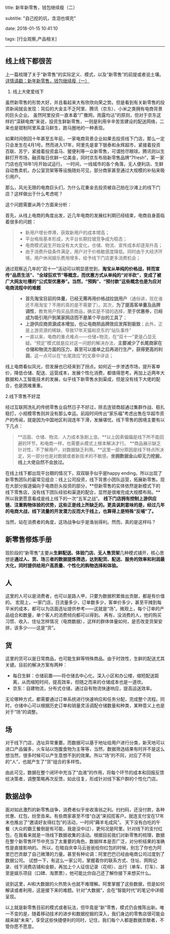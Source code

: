 ﻿title: 新年新零售，钱包继续瘦（二）

subtitle: "自己挖的坑，含泪也填完"

date: 2018-01-15 10:41:10

tags: [行业观察,产品相关]

---

线上线下都很苦
----------

上一篇梳理了关于“新零售”的实际定义、模式，以及“新零售”的前提或者说土壤。
[详情请戳：新年新零售，钱包继续瘦（一）][1]

 1. 线上大佬爱线下

虽然新零售的形势大好，并且看起来大有欣欣向荣之势。但是看到有关新零售的投资新闻就会发现：背后的大金主不乏阿里、腾讯（京东）、小米之类拥有电商背景的巨头企业。
虽然阿里投资一直本着“广撒网，雨露均沾”的原则，但对于京东这样的“深耕电商”来说，投资生鲜新零售，一则是利用辛辛苦苦建设的配送网络，二来也是钳制阿里系盒马鲜生，跑马圈地的一种表现。

如果时间倒回十年甚至五年前，一家电商背景企业如果去投资线下门店，那么一定只会发生在4月1号。然而进入17年，阿里先是拿下银泰和永辉超市，紧接着投资百联、苏宁，紧接着投资盒马、猩便利等一众新零售，可谓抢尽眼球。腾讯则以生鲜打开市场，融资每日优鲜一亿美金，同时京东布局新零售品牌“7fresh”，第一家门店也在18年1月开始试运行。
一时间，一线城市的各个角落，无人便利店、生鲜自动售卖机，办公室货架等等设施随处可见，部分商家甚至通过大规模的补贴来吸引用户。

那么，风光无限的电商巨头们，为什么花重金去投资被自己拍在沙滩上的线下门店？这样做出于什么考虑呢？

这个问题需要从两个方面来分析：

首先，从线上电商的角度出发，近几年电商的发展红利期已经结束，电商自身面临着很多的问题：
>  - 新用户增长停滞，获取新用户的成本增高；
>  - 平台格局基本形成，大平台长期拉锯竞争成为稳态；
>  - 电商模式诞生开始没有太大变化，仓储、物流、宣传成本却逐渐升高；
>  - 由于消费升级条件满足，用户对于价格敏感度降低。同时由于大经济环境，用户休闲娱乐费用增多，给予线下门店更多消费机会；

通过观察近几年的“双十一”活动可以明显感觉到，**淘宝从单纯的价格战，转而宣传“品质生活”、“全球狂欢节”等概念，而优惠方式从单纯的“对半砍”，变成了被广大网友吐槽的“公式型优惠券”。当然，“预购”、“预付款”这些概念也是为应对电商流程中的难题**

>  - **首先淘宝目前的体量，已经无需再用价格战拉拢用户**（通俗讲，现在谁还不用淘宝？不用的真的是不需要了）。其次，**为了提高客单量及品牌调性**，教育用户购买品质商品，确实是不错的选择，**至于优惠券，已经成为吸引用户到某家网店而不是某个平台的工具了**；
>  - **上游供应商资源成本增加，也让电商把品牌效应发挥到极致**；此外，正是上游资源的稀缺，导致17年天猫和京东的“站队事件”
>  - 一直以来，电商的重点难点——仓储+物流，在“双十一”更是凸显无疑。“预定”模式就是应对这一问题的解决办法，**主要减少了长尾商家在仓储和物流方面的压力，甚至可以接单之后再进行生产，获得更高的利润**，这一点可以在“长尾效应”的文章中详谈；

线上电商看似风光，但发展也已经来到了拐点。如何近一步渗透市场，提升客单价，降低仓储、配送、运营成本，发展个性化消费，都值得思考。再加上近两年大数据和人工智能技术的发展，似乎线下新零售水到渠成，但是没有线下大佬的配合，也是困难重重。

 2.线下零售不好混

经过互联网洗礼的传统零售业自然日子不好过，除去连锁商超通过集群作战、稳扎稳打，小规模零售则并没有那么幸运。前段时间传出“家乐福”考虑出售在华超市资产的传闻，就是因为中国地区利润连年下滑，发展堪忧。线下零售的困境主要有以下几点：

> **店面、仓储、物流、人力成本急剧上涨。**以上因素偏偏是线下所不能回避的环节，和电商一样，也需要从模式上根本解决才行。
> **商品展示缺乏针对性，不了解用户，对数据缺乏利用。**这里一部分原因是线下特点所决定，另一部分也是对数据或者新技术的不敏感。**坐拥数据金山却无力挖掘，线上大佬自然不会放过。**

在线上线下都出现平台期的情况下，双双联手似乎是happy ending。所以出现了新零售团队的最常见组合：线上公司投资，线下背景小团队运营，拓展新零售。现在大部分报道偏向于电商巨头投资的部分，**但新零售的实体依然是新模式下的线下零售店，没有线下团队经验和渠道的配合，显然是很难完成大规模布局。**所以我更愿意看成是线上线下的一次“五军之战”。
**线下门店拥有控制上游供应链、注重购物体验的优势，这些正是线上所缺乏的。更具讽刺意味的是，经过几年的电商大战，线下流量的开发潜力反而大于线上，也算得上是特殊“反哺”了。**

当然，站在消费者的角度，这场战争似乎是渔翁得利。然而，真的是这样吗？

## 新零售修炼手册 ##
现阶段的“新零售”主要从**生鲜配送、体验门店、无人售货架**几种模式铺开，核心思想是**通过人、货、场三者的数据提炼筛选，达到配货、配送、服务的效率和利润最大化，同时提供给用户高质量、个性化的购物选择和体验。**

人
-

这里的人可以是消费者，也可以是路人甲，只要为数据积累做出贡献，都是有价值的。
宏观上，一家门店，日流量多少，订单数多少，客单价多少，甚至平摊到每平米的成本，都可以为店面选址提供参考——这就是“场”。微观上，每个订单的产品组合和数量，单个客人的消费倾向都可以得到。
再有，没消费的人，他的购买习惯、收入、住址怎样情况（电商数据），这样的群体体量如何，是否改变货架安排，该多少——这是“货”。

货
-

这里的货可以是日常商品，也可能生鲜等特殊商品。由于时效性，生鲜的配送尤其关键。目前的解决方案有两种：

 - 每日生鲜：仓储前置——将仓储去中心化，深入小区和办公楼，缩短配送距离，从而缩短时间，提高效率，但随之而来的仓储成本也是一道坎。
 - 京东：自建物流，分布式仓储，通过自有物流快速响应，提高运送效率。

无论哪种方式，都需要通过订单系统进行快速响应和任务分配，完成整个流程。同时，仓储中心可以根据历史订单和销量灵活调配仓储数量和种类，某种意义上也是对于“场”的调整。

## 场 ##
对于线下门店，选址异常重要。而数据可以基于地址给用户进行分类，新天地可以进口产品偏多，火车站以饱腹食物为主等等，当然，数据筛选结果有时并不是这么想当然，很多时候可以产生意想不到的效果。所以“场”的不同，对应了不同的“人”，也就产生了“货”组合的多样性。

由此可见，数据在整个闭环中充当了“血液”的作用，将每个环节的成本和回报反馈给决策者，调整策略再次反馈，如此往复，形成针对线下客户群的个性化门店。

## 数据战争 ##
面对如此激烈的新零售战争，消费者似乎坐收渔翁之利。扫扫码，还没付款，各种优惠、红包，纷至沓来。有些商家甚至不惜“白送”来招揽客户。就连支付宝在17年末也推出了“邀请好友得红包”的活动，一时间“薅羊毛成风”。
天下没有白吃的午餐（大众的霸王餐倒是有可能，我是没中过），更何况是阿里。针对线下的支付红包，在我看来就是一场线下数据收集的活动。根据目前我们对新零售的梳理，数据在整个新零售环节中充当了太重要的角色，数据样本是否广泛，对分析结果的准确性是直接影响的。
所以，在暗自庆幸马云爸爸给你红包的时候，别忘了你也为阿里巴巴贡献了自己微薄的力量。甚至有种论调：阿里巴巴已经由电商公司过度到了数据公司。
试想一下，有这么一家公司，掌握着你的联系方式、住址、网购记录、线下消费店铺和金额，再加上个人征信记录（花呗）、出行（单车、打车）、甚至是娱乐项目（口碑、淘票票），他可能比你自己还了解你接下来想买什么。

说到这里，AI和大数据的火热势头也就不难理解。阿里掌握了这些数据，但是如何解读或者利用，这是接下来的难题。针对“大数据”，会在“智能时代”的笔记中详细呈现。

以上就是新零售目前的模式或者玩法，但毕竟是“新”零售，模式仍会推陈出新。唯一不变的是，随着移动技术的进步和数据挖掘的深入，我们身边的零售店很可能会越来越“未来”，享受这些快捷便利的同时，记住，我们每个人都是数据贡献者，不管你愿不愿意。

  [1]: https://maxojj.github.io/2018/01/10/%E6%96%B0%E5%B9%B4%E6%96%B0%E9%9B%B6%E5%94%AE%EF%BC%8C%E9%92%B1%E5%8C%85%E7%BB%A7%E7%BB%AD%E7%98%A6%EF%BC%88%E4%B8%80%EF%BC%89/